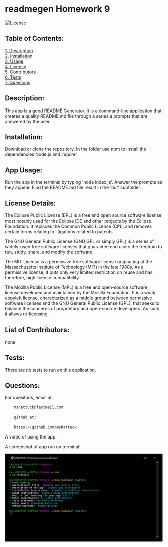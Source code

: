 # readmegen Homework 9
[![License](https://img.shields.io/badge/License-EPL%201.0-red.svg)](https://opensource.org/licenses/EPL-1.0)
## Table of Contents:  
[1. Description](#Description)  
[2. Installation](#Installation)  
[3. Usage](#Usage)  
[4. License](#License)  
[5. Contributors](#Contributors)  
[6. Tests](#Tests)  
[7. Questions](#Questions) 
## Description:
This app is a good README Generator. It is a command-line application that creates a quality README.md file through a series a prompts that are answered by the user
## Installation:
Download or clone the repository. In the folder use npm to install the dependancies Node.js and inquirer 
## App Usage:
Run the app in the terminal by typing 'node index.js'. Answer the prompts as they appear. Find the README.md file result in the 'out' subfolder.
## License Details:  
The Eclipse Public License (EPL) is a free and open source software license most notably used for the Eclipse IDE and other projects by the Eclipse Foundation. It replaces the Common Public License (CPL) and removes certain terms relating to litigations related to patents  
  
The GNU General Public License (GNU GPL or simply GPL) is a series of widely-used free software licenses that guarantee end users the freedom to run, study, share, and modify the software. 
  
The MIT License is a permissive free software license originating at the Massachusetts Institute of Technology (MIT) in the late 1980s. As a permissive license, it puts only very limited restriction on reuse and has, therefore, high license compatibility. 
  
The Mozilla Public License (MPL) is a free and open-source software license developed and maintained by the Mozilla Foundation. It is a weak copyleft license, characterized as a middle ground between permissive software licenses and the GNU General Public License (GPL), that seeks to balance the concerns of proprietary and open-source developers. As such, it allows re-licensing.   
## List of Contributors:
none
## Tests:
There are no tests to run on this application.
## Questions:
For quesitons, email at:  

        mshattuck@fastmail.com

        github at:  
 
        https://github.com/mshattuck

A video of using the app: 


A screenshot of app run on terminal:

![screenshot of app run on terminal](/images/readmegen.JPG)

